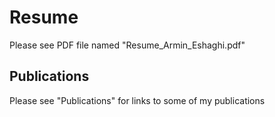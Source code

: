 # Resume
Please see PDF file named "Resume_Armin_Eshaghi.pdf"

## Publications
Please see "Publications" for links to some of my publications

